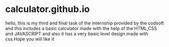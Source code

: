 # calculator.github.io
hello, this is my third and final task of the internship provided by the codsoft and this includes a basic calculator made with the help of the 
HTML,CSS and JAVASCRIPT and also it has a very basic level design made with css.Hope you will like it
